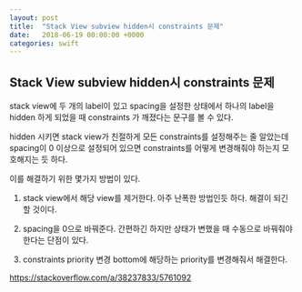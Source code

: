 ```yaml
---
layout: post
title:  "Stack View subview hidden시 constraints 문제"
date:   2018-06-19 00:00:00 +0000
categories: swift
---
```


## Stack View subview hidden시 constraints 문제

stack view에 두 개의 label이 있고 spacing을 설정한 상태에서
하나의 label을 hidden 하게 되었을 때 constraints 가 깨졌다는 문구를 볼 수 있다.

hidden 시키면 stack view가 친절하게 모든 constraints를 설정해주는 줄 알았는데
spacing이 0 이상으로 설정되어 있으면 constraints를 어떻게 변경해줘야 하는지 모호해지는 듯 하다.

이를 해결하기 위한 몇가지 방법이 있다.

1. stack view에서 해당 view를 제거한다.
아주 난폭한 방법인듯 하다. 해결이 되긴 할 것이다.

2. spacing을 0으로 바꿔준다.
간편하긴 하지만 상태가 변했을 때 수동으로 바꿔줘야 한다는 단점이 있다.

3. constraints priority 변경
bottom에 해당하는 priority를 변경해줘서 해결한다.

https://stackoverflow.com/a/38237833/5761092
